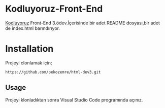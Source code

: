 # Kodluyoruz-Front-End

[Kodluyoruz](https://www.kodluyoruz.org) Front-End 3.ödev.İçerisinde bir adet README dosyası,bir adet de index.html barındırıyor.

# Installation

Projeyi clonlamak için;
```
https://github.com/pekozemre/html-dev3.git
```
## Usage

Projeyi klonladıktan sonra Visual Studio Code programında açınız.

